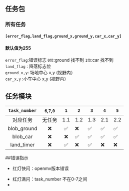 

## 任务包
### 所有任务
#### `[error_flag,land_flag,ground_x,ground_y,car_x,car_y]`  
#### **默认值为255**
`error_flag`:错误标志  `0位`:ground 找不到  `1位`:car 找不到   
`land_flag` : 降落标志位   
`ground_x,y`: 场地中心 x,y (视野内）   
`car_x,y`   :小车中心 x,y  (视野内）   



## 任务模块 
`task_number`  |`6`,`7`,`0` | `1`  |`2`|`3`|`4`|`5`   
:-------------:|:---------:|:-----:|---|---|---|---
对应任务        | 无任务   |1.1|1.2|1.3|2.1|2.2
blob_ground    |   ❌     | ✅| ❌ | ✅| ✅| ✅
blob_car|❌|   ❌  | ✅ | ✅ | ✅ | ✅
land_timer|❌| ✅ | ❌ | ✅| ❌| ❌

 

##错误指示  
* 红灯快闪：openmv版本错误  
+ 红灯满闪：task_number 不在0-7之间
+ 
